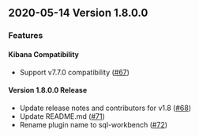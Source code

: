 ## 2020-05-14 Version 1.8.0.0

### Features
#### Kibana Compatibility

- Support v7.7.0 compatibility ([#67](https://github.com/opendistro-for-elasticsearch/sql-workbench/pull/67))

#### Version 1.8.0.0 Release

- Update release notes and contributors for v1.8 ([#68](https://github.com/opendistro-for-elasticsearch/sql-workbench/pull/68))
- Update README.md ([#71](https://github.com/opendistro-for-elasticsearch/sql-workbench/pull/71))
- Rename plugin name to sql-workbench ([#72](https://github.com/opendistro-for-elasticsearch/sql-workbench/pull/72))
